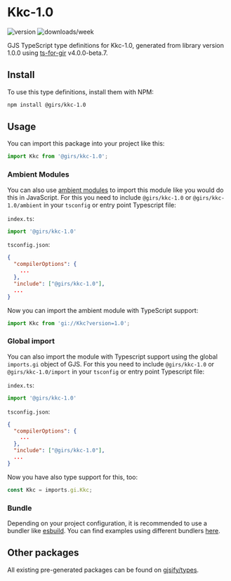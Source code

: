 
# Kkc-1.0

![version](https://img.shields.io/npm/v/@girs/kkc-1.0)
![downloads/week](https://img.shields.io/npm/dw/@girs/kkc-1.0)


GJS TypeScript type definitions for Kkc-1.0, generated from library version 1.0.0 using [ts-for-gir](https://github.com/gjsify/ts-for-gir) v4.0.0-beta.7.


## Install

To use this type definitions, install them with NPM:
```bash
npm install @girs/kkc-1.0
```

## Usage

You can import this package into your project like this:
```ts
import Kkc from '@girs/kkc-1.0';
```

### Ambient Modules

You can also use [ambient modules](https://github.com/gjsify/ts-for-gir/tree/main/packages/cli#ambient-modules) to import this module like you would do this in JavaScript.
For this you need to include `@girs/kkc-1.0` or `@girs/kkc-1.0/ambient` in your `tsconfig` or entry point Typescript file:

`index.ts`:
```ts
import '@girs/kkc-1.0'
```

`tsconfig.json`:
```json
{
  "compilerOptions": {
    ...
  },
  "include": ["@girs/kkc-1.0"],
  ...
}
```

Now you can import the ambient module with TypeScript support: 

```ts
import Kkc from 'gi://Kkc?version=1.0';
```

### Global import

You can also import the module with Typescript support using the global `imports.gi` object of GJS.
For this you need to include `@girs/kkc-1.0` or `@girs/kkc-1.0/import` in your `tsconfig` or entry point Typescript file:

`index.ts`:
```ts
import '@girs/kkc-1.0'
```

`tsconfig.json`:
```json
{
  "compilerOptions": {
    ...
  },
  "include": ["@girs/kkc-1.0"],
  ...
}
```

Now you have also type support for this, too:

```ts
const Kkc = imports.gi.Kkc;
```

### Bundle

Depending on your project configuration, it is recommended to use a bundler like [esbuild](https://esbuild.github.io/). You can find examples using different bundlers [here](https://github.com/gjsify/ts-for-gir/tree/main/examples).

## Other packages

All existing pre-generated packages can be found on [gjsify/types](https://github.com/gjsify/types).

